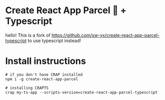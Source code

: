 # Create React App Parcel 💩 + Typescript

hello! This is a fork of <https://github.com/sw-yx/create-react-app-parcel-typescript> to use typescript instead!

# Install instructions

```
# if you don't have CRAP installed
npm i -g create-react-app-parcel

# installing CRAPTS
crap my-ts-app --scripts-version=create-react-app-parcel-typescript
```

